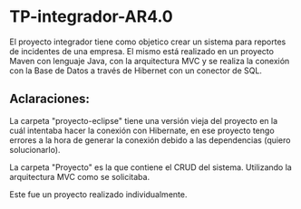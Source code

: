 # TP-integrador-AR4.0
El proyecto integrador tiene como objetico crear un sistema para reportes de incidentes de una empresa.
El mismo está realizado en un proyecto Maven con lenguaje Java, con la arquitectura MVC y se realiza la conexión con la Base de Datos a través de Hibernet con un conector de SQL.

## Aclaraciones:
La carpeta "proyecto-eclipse" tiene una versión vieja del proyecto en la cuál intentaba hacer la conexión con Hibernate, en ese proyecto tengo errores a la hora de generar la conexión debido a las dependencias (quiero solucionarlo).

La carpeta "Proyecto" es la que contiene el CRUD del sistema. Utilizando la arquitectura MVC como se solicitaba.

Este fue un proyecto realizado individualmente.
